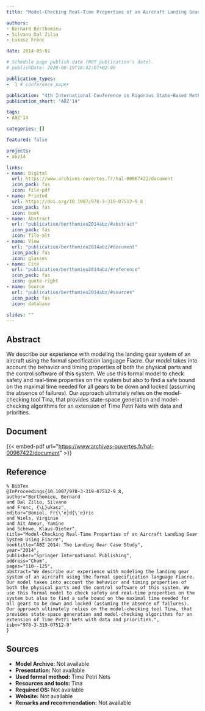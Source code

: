 ```yaml
---
title: "Model-Checking Real-Time Properties of an Aircraft Landing Gear System Using Fiacre"

authors:
- Bernard Berthomieu
- Silvano Dal Zilio
- Łukasz Fronc

date: 2014-05-01

# Schedule page publish date (NOT publication's date).
# publishDate: 2020-06-19T16:42:07+02:00

publication_types:
-  1 # conference paper

publication: "4th International Conference on Rigorous State-Based Methods (ABZ'14)"
publication_short: "ABZ'14"

tags:
- ABZ'14

categories: []

featured: false

projects:
- abz14

links:
- name: Digital
  url: https://www.archives-ouvertes.fr/hal-00967422/document
  icon_pack: fas
  icon: file-pdf
- name: Printed
  url: https://doi.org/10.1007/978-3-319-07512-9_8
  icon_pack: fas
  icon: book
- name: Abstract
  url: "publication/berthomieu2014abz/#abstract"
  icon_pack: fas
  icon: file-alt
- name: View
  url: "publication/berthomieu2014abz/#document"
  icon_pack: fas
  icon: glasses
- name: Cite
  url: "publication/berthomieu2014abz/#reference"
  icon_pack: fas
  icon: quote-right
- name: Source
  url: "publication/berthomieu2014abz/#sources"
  icon_pack: fas
  icon: database

slides: ""
---
```


## Abstract

We describe our experience with modeling the landing gear system of an aircraft using the formal specification language Fiacre. Our model takes into account the behavior and timing properties of both the physical parts and the control software of this system. We use this formal model to check safety and real-time properties on the system but also to find a safe bound on the maximal time needed for all gears to be down and locked (assuming the absence of failures). Our approach ultimately relies on the model-checking tool Tina, that provides state-space generation and model-checking algorithms for an extension of Time Petri Nets with data and priorities.

## Document

{{< embed-pdf url="https://www.archives-ouvertes.fr/hal-00967422/document" >}}

## Reference

~~~
% BibTex
@InProceedings{10.1007/978-3-319-07512-9_8,
author="Berthomieu, Bernard
and Dal Zilio, Silvano
and Fronc, {\L}ukasz",
editor="Boniol, Fr{\'e}d{\'e}ric
and Wiels, Virginie
and Ait Ameur, Yamine
and Schewe, Klaus-Dieter",
title="Model-Checking Real-Time Properties of an Aircraft Landing Gear System Using Fiacre",
booktitle="ABZ 2014: The Landing Gear Case Study",
year="2014",
publisher="Springer International Publishing",
address="Cham",
pages="110--125",
abstract="We describe our experience with modeling the landing gear system of an aircraft using the formal specification language Fiacre. Our model takes into account the behavior and timing properties of both the physical parts and the control software of this system. We use this formal model to check safety and real-time properties on the system but also to find a safe bound on the maximal time needed for all gears to be down and locked (assuming the absence of failures). Our approach ultimately relies on the model-checking tool Tina, that provides state-space generation and model-checking algorithms for an extension of Time Petri Nets with data and priorities.",
isbn="978-3-319-07512-9"
}
~~~

## Sources

- **Model Archive:**
  Not available
- **Presentation:**
  Not available
- **Used formal method:**
  Time Petri Nets
- **Resources and tools:**
  Tina
- **Required OS:**
  Not available
- **Website:**
  Not available
- **Remarks and recommendation:**
  Not available
